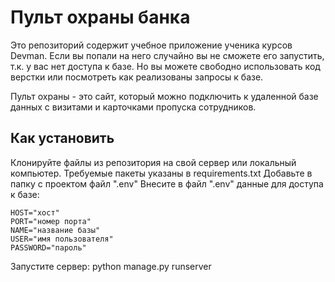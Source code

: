 # Пульт охраны банка

Это репозиторий содержит учебное приложение ученика 
курсов Devman. Если вы попали на него случайно вы
не сможете его запустить, т.к. у вас нет доступа 
к базе. Но вы можете свободно использовать код верстки
или посмотреть как реализованы запросы к базе.

Пульт охраны - это сайт, который можно подключить 
к удаленной базе данных с визитами и карточками 
пропуска сотрудников.

## Как установить

Клонируйте файлы из репозитория на свой сервер 
или локальный компьютер.
Требуемые пакеты указаны в requirements.txt
Добавьте в папку с проектом файл ".env"
Внесите в файл ".env" данные для доступа к базе:

```
HOST="хост"
PORT="номер порта"
NAME="название базы"
USER="имя пользователя"
PASSWORD="пароль"
```
Запустите сервер: 
python manage.py runserver
